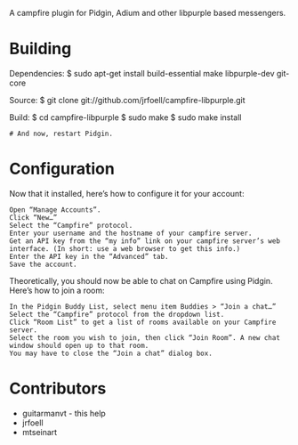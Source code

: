 A campfire plugin for Pidgin, Adium and other libpurple based messengers.

# Building
Dependencies:
    $ sudo apt-get install build-essential make libpurple-dev git-core

Source:
    $ git clone git://github.com/jrfoell/campfire-libpurple.git

Build:
    $ cd campfire-libpurple
    $ sudo make
    $ sudo make install

    # And now, restart Pidgin.

# Configuration
Now that it installed, here’s how to configure it for your account:

    Open “Manage Accounts”.
    Click “New…”
    Select the “Campfire” protocol.
    Enter your username and the hostname of your campfire server.
    Get an API key from the “my info” link on your campfire server’s web interface. (In short: use a web browser to get this info.)
    Enter the API key in the “Advanced” tab.
    Save the account.


Theoretically, you should now be able to chat on Campfire using Pidgin. Here’s how to join a room:

    In the Pidgin Buddy List, select menu item Buddies > “Join a chat…”
    Select the “Campfire” protocol from the dropdown list.
    Click “Room List” to get a list of rooms available on your Campfire server.
    Select the room you wish to join, then click “Join Room”. A new chat window should open up to that room.
    You may have to close the “Join a chat” dialog box.

# Contributors
* guitarmanvt - this help
* jrfoell
* mtseinart

